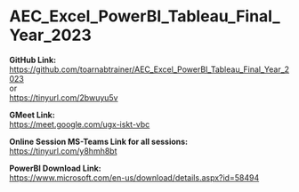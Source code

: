 # AEC_Excel_PowerBI_Tableau_Final_Year_2023

**GitHub Link:**<br>
https://github.com/toarnabtrainer/AEC_Excel_PowerBI_Tableau_Final_Year_2023<br>
or<br>
https://tinyurl.com/2bwuyu5v<br>

**GMeet Link:**<br>
https://meet.google.com/ugx-iskt-vbc

**Online Session MS-Teams Link for all sessions:**<br>
https://tinyurl.com/y8hmh8bt

**PowerBI Download Link:**<br>
https://www.microsoft.com/en-us/download/details.aspx?id=58494
